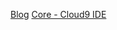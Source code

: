 [Blog](https://emilianoleite.github.io/toy-graphql/)
[Core - Cloud9 IDE](https://ide.c9.io/emilianoleite/cerc-core-graphql)
